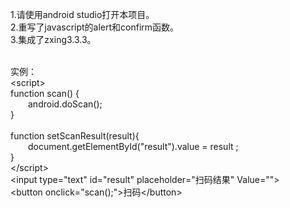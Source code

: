 1.请使用android studio打开本项目。<br>
2.重写了javascript的alert和confirm函数。 <br>
3.集成了zxing3.3.3。 <br><br>

实例：<br>
\<script\> <br>
function scan() { <br>
&ensp;&ensp;&ensp;&ensp;android.doScan();<br>
}<br>    
function setScanResult(result){<br>
&ensp;&ensp;&ensp;&ensp;document.getElementById("result").value = result ;<br>
}<br>
\</script\><br>
\<input type="text" id="result" placeholder="扫码结果" Value=""\><br>
\<button onclick="scan();"\>扫码\</button\><br>


